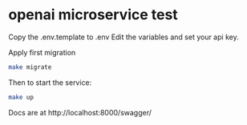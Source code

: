 # openai microservice test

Copy the .env.template to .env
Edit the variables and set your api key.

Apply first migration

```bash
make migrate
```

Then to start the service:

```bash
make up
```

Docs are at http://localhost:8000/swagger/
